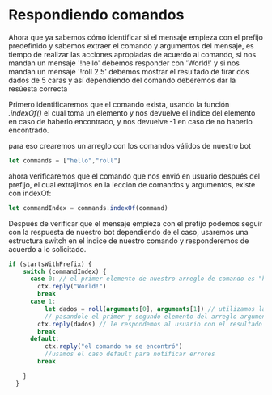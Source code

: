 # Respondiendo comandos
Ahora que ya sabemos cómo identificar si el mensaje empieza con el prefijo predefinido y sabemos extraer el comando y argumentos del mensaje, es tiempo de realizar las acciones apropiadas de acuerdo al comando, si nos mandan un mensaje '!hello' debemos responder con 'World!' y si nos mandan un mensaje '!roll 2 5' debemos mostrar el resultado de tirar dos dados de 5 caras y así dependiendo del comando deberemos dar la resúesta correcta

Primero identificaremos que el comando exista, usando la función *.indexOf()* el cual toma un elemento y nos devuelve el indice del elemento en caso de haberlo encontrado, y nos devuelve -1 en caso de no haberlo encontrado.

para eso crearemos un arreglo con los comandos válidos de nuestro bot

```js
let commands = ["hello","roll"]
```
ahora verificaremos que el comando que nos envió en usuario después del prefijo, el cual extrajimos en la leccion de comandos y argumentos, existe con indexOf:

```js
let commandIndex = commands.indexOf(command)
```
Después de verificar que el mensaje empieza con el prefijo podemos seguir con la respuesta de nuestro bot dependiendo de el caso, usaremos una estructura switch en el indice de nuestro comando y responderemos de acuerdo a lo solicitado.

```js
if (startsWithPrefix) {
    switch (commandIndex) {
      case 0: // el primer elemento de nuestro arreglo de comando es "hello"
        ctx.reply("World!")
        break
      case 1:
          let dados = roll(arguments[0], arguments[1]) // utilizamos la función que creamos
          // pasandole el primer y segundo elemento del arreglo arguments en los parámetros correspondientes
        ctx.reply(dados) // le respondemos al usuario con el resultado
        break
      default:
          ctx.reply("el comando no se encontró")
          //usamos el caso default para notificar errores
        break

    }
  }
